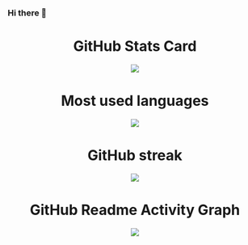 ### Hi there 👋

<!--
**MCplayerFromPRC/MCplayerFromPRC** is a ✨ _special_ ✨ repository because its `README.md` (this file) appears on your GitHub profile.

Here are some ideas to get you started:

- 🔭 I’m currently working on ...
- 🌱 I’m currently learning ...
- 👯 I’m looking to collaborate on ...
- 🤔 I’m looking for help with ...
- 💬 Ask me about ...
- 📫 How to reach me: ...
- 😄 Pronouns: ...
- ⚡ Fun fact: ...
-->

<div align="center"> 
  <h1>GitHub Stats Card</h1> 
  <img src="https://github-readme-stats.vercel.app/api?username=MCplayerFromPRC&show_icons=true&theme=tokyonight" /> 
</div>
<div align="center"> 
  <h1>Most used languages</h1> 
  <img src="https://github-readme-stats.vercel.app/api/top-langs/?username=MCplayerFromPRC" /> 
</div>
<div align="center"> 
  <h1>GitHub streak</h1> 
  <img src="https://github-readme-streak-stats.herokuapp.com/?user=MCplayerFromPRC" /> 
</div>
<div align="center"> 
  <h1>GitHub Readme Activity Graph</h1> 
  <img src="https://github-readme-activity-graph.vercel.app/graph?username=MCplayerFromPRC&theme=xcode" /> 
</div>
